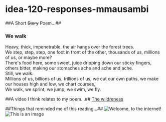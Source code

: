 # idea-120-responses-mmausambi

##A Short ~~Story~~ Poem...##
### We walk ###

Heavy, thick, impenetrable, the air hangs over the forest trees. <br />
We step, step, step, one foot in front of the other, thousands of us, millions of us, or maybe more?<br />
There's food here, some sweet, juice dripping down our sticky fingers, <br />
others bitter, making our stomaches ache and ache and ache.<br />
Still, we walk.<br />
Millions of us, billions of us, trillions of us, we cut our own paths, we make our houses high and low, we chart courses,<br />
We walk, we sprint, we jump, we swim, we fly.<br />

##A video I think relates to my poem...##
[The wildreness](https://www.youtube.com/watch?v=IlMVOa1cDEc)

##Things that reminded me of this reading...##
![Welcome, to the internet!](https://i.imgur.com/kzkCQat.jpg)
![This is an image](https://i.imgur.com/clYSuS9.png)
